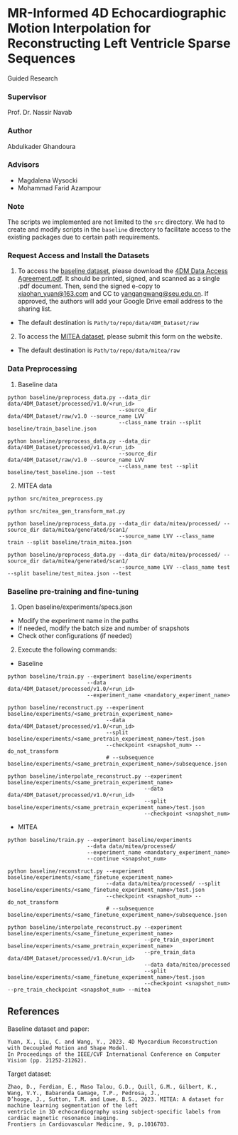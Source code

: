 # MR-Informed 4D Echocardiographic Motion Interpolation for Reconstructing Left Ventricle Sparse Sequences

Guided Research

### Supervisor

Prof. Dr. Nassir Navab

### Author

Abdulkader Ghandoura

### Advisors

- Magdalena Wysocki
- Mohammad Farid Azampour

### Note

The scripts we implemented are not limited to the `src` directory. We had to create and modify scripts in the `baseline` directory to facilitate access to the existing packages due to certain path requirements.

### Request Access and Install the Datasets

1. To access the [baseline dataset](https://drive.google.com/drive/folders/1027CUnLNoGiAiqBNI65f7pbAM5wn9Rih), please download the [4DM Data Access Agreement.pdf](https://github.com/yuan-xiaohan/4D-Myocardium-Reconstruction-with-Decoupled-Motion-and-Shape-Model/blob/main/4DM%20Data%20Access%20Agreement.pdf). It should be printed, signed, and scanned as a single .pdf document. Then, send the signed e-copy to xiaohan_yuan@163.com and CC to yangangwang@seu.edu.cn. If approved, the authors will add your Google Drive email address to the sharing list.
  - The default destination is `Path/to/repo/data/4DM_Dataset/raw`

2. To access the [MITEA dataset](https://www.cardiacatlas.org/mitea/), please submit this form on the website.
  - The default destination is `Path/to/repo/data/mitea/raw`

### Data Preprocessing
1. Baseline data
```
python baseline/preprocess_data.py --data_dir data/4DM_Dataset/processed/v1.0/<run_id>
                                   --source_dir data/4DM_Dataset/raw/v1.0 --source_name LVV
                                   --class_name train --split baseline/train_baseline.json
```
```
python baseline/preprocess_data.py --data_dir data/4DM_Dataset/processed/v1.0/<run_id>
                                   --source_dir data/4DM_Dataset/raw/v1.0 --source_name LVV
                                   --class_name test --split baseline/test_baseline.json --test
```

2. MITEA data
```
python src/mitea_preprocess.py
```
```
python src/mitea_gen_transform_mat.py
```
```
python baseline/preprocess_data.py --data_dir data/mitea/processed/ --source_dir data/mitea/generated/scan1/
                                   --source_name LVV --class_name train --split baseline/train_mitea.json
```
```
python baseline/preprocess_data.py --data_dir data/mitea/processed/ --source_dir data/mitea/generated/scan1/
                                   --source_name LVV --class_name test --split baseline/test_mitea.json --test
```

### Baseline pre-training and fine-tuning
1. Open baseline/experiments/specs.json
  - Modify the experiment name in the paths
  - If needed, modify the batch size and number of snapshots
  - Check other configurations (if needed)

2. Execute the following commands:
  - Baseline
```
python baseline/train.py --experiment baseline/experiments
                         --data data/4DM_Dataset/processed/v1.0/<run_id>
                         --experiment_name <mandatory_experiment_name>
```
```
python baseline/reconstruct.py --experiment baseline/experiments/<same_pretrain_experiment_name>
                               --data data/4DM_Dataset/processed/v1.0/<run_id>
                               --split baseline/experiments/<same_pretrain_experiment_name>/test.json
                               --checkpoint <snapshot_num> --do_not_transform
                               # --subsequence baseline/experiments/<same_pretrain_experiment_name>/subsequence.json
```
```
python baseline/interpolate_reconstruct.py --experiment baseline/experiments/<same_pretrain_experiment_name>
                                           --data data/4DM_Dataset/processed/v1.0/<run_id>
                                           --split baseline/experiments/<same_pretrain_experiment_name>/test.json
                                           --checkpoint <snapshot_num>
```
  - MITEA
```
python baseline/train.py --experiment baseline/experiments 
                         --data data/mitea/processed/ 
                         --experiment_name <mandatory_experiment_name> 
                         --continue <snapshot_num>
```
```
python baseline/reconstruct.py --experiment baseline/experiments/<same_finetune_experiment_name>
                               --data data/mitea/processed/ --split baseline/experiments/<same_finetune_experiment_name>/test.json
                               --checkpoint <snapshot_num> --do_not_transform
                               # --subsequence baseline/experiments/<same_finetune_experiment_name>/subsequence.json
```
```
python baseline/interpolate_reconstruct.py --experiment baseline/experiments/<same_finetune_experiment_name>
                                           --pre_train_experiment baseline/experiments/<same_pretrain_experiment_name>
                                           --pre_train_data data/4DM_Dataset/processed/v1.0/<run_id>
                                           --data data/mitea/processed
                                           --split baseline/experiments/<same_finetune_experiment_name>/test.json
                                           --checkpoint <snapshot_num> --pre_train_checkpoint <snapshot_num> --mitea
```

## References
Baseline dataset and paper:
```
Yuan, X., Liu, C. and Wang, Y., 2023. 4D Myocardium Reconstruction with Decoupled Motion and Shape Model.
In Proceedings of the IEEE/CVF International Conference on Computer Vision (pp. 21252-21262).
```

Target dataset:
```
Zhao, D., Ferdian, E., Maso Talou, G.D., Quill, G.M., Gilbert, K., Wang, V.Y., Babarenda Gamage, T.P., Pedrosa, J.,
D’hooge, J., Sutton, T.M. and Lowe, B.S., 2023. MITEA: A dataset for machine learning segmentation of the left
ventricle in 3D echocardiography using subject-specific labels from cardiac magnetic resonance imaging.
Frontiers in Cardiovascular Medicine, 9, p.1016703.
```
